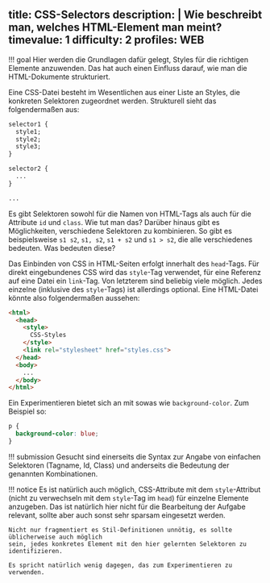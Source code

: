 title: CSS-Selectors
description: |
  Wie beschreibt man, welches HTML-Element man meint?
timevalue: 1
difficulty: 2
profiles: WEB
---
!!! goal
    Hier werden die Grundlagen dafür gelegt, Styles für die richtigen Elemente anzuwenden.
    Das hat auch einen Einfluss darauf, wie man die HTML-Dokumente strukturiert.
    
Eine CSS-Datei besteht im Wesentlichen aus einer Liste an Styles, die konkreten Selektoren
zugeordnet werden. Strukturell sieht das folgendermaßen aus:

```css
selector1 {
  style1;
  style2;
  style3;
}

selector2 {
  ...
}

...
```

Es gibt Selektoren sowohl für die Namen von HTML-Tags als auch für die Attribute `id` und
`class`. Wie tut man das? Darüber hinaus gibt es Möglichkeiten, verschiedene Selektoren zu
kombinieren. So gibt es beispielsweise `s1 s2`, `s1, s2`, `s1 + s2` und `s1 > s2`, die alle
verschiedenes bedeuten. Was bedeuten diese?

Das Einbinden von CSS in HTML-Seiten erfolgt innerhalt des `head`-Tags. Für direkt eingebundenes
CSS wird das `style`-Tag verwendet, für eine Referenz auf eine Datei ein `link`-Tag. Von
letzterem sind beliebig viele möglich. Jedes einzelne (inklusive des `style`-Tags) ist
allerdings optional. Eine HTML-Datei könnte also folgendermaßen aussehen:

```html
<html>
  <head>
    <style>
      CSS-Styles
    </style>
    <link rel="stylesheet" href="styles.css">
  </head>
  <body>
    ...
  </body>
</html>
```

Ein Experimentieren bietet sich an mit sowas wie `background-color`. Zum Beispiel so:

```css
p {
  background-color: blue;
}
```

!!! submission
    Gesucht sind einerseits die Syntax zur Angabe von einfachen Selektoren (Tagname, Id, Class)
    und anderseits die Bedeutung der genannten Kombinationen.

!!! notice
    Es ist natürlich auch möglich, CSS-Attribute mit dem `style`-Attribut (nicht zu verwechseln
    mit dem `style`-Tag im `head`) für einzelne Elemente anzugeben. Das ist natürlich hier nicht
    für die Bearbeitung der Aufgabe relevant, sollte aber auch sonst sehr sparsam eingesetzt
    werden.

    Nicht nur fragmentiert es Stil-Definitionen unnötig, es sollte üblicherweise auch möglich
    sein, jedes konkretes Element mit den hier gelernten Selektoren zu identifizieren.

    Es spricht natürlich wenig dagegen, das zum Experimentieren zu verwenden.
